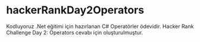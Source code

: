 # hackerRankDay2Operators
Kodluyoruz .Net eğitimi için hazırlanan C# Operatörler ödevidir. Hacker Rank Challenge Day 2: Operators cevabı için oluşturulmuştur.

